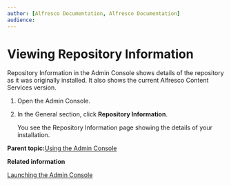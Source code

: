 ```yaml
---
author: [Alfresco Documentation, Alfresco Documentation]
audience: 
---
```


# Viewing Repository Information

Repository Information in the Admin Console shows details of the repository as it was originally installed. It also shows the current Alfresco Content Services version.

1.  Open the Admin Console.

2.  In the General section, click **Repository Information**.

    You see the Repository Information page showing the details of your installation.


**Parent topic:**[Using the Admin Console](../concepts/at-adminconsole.md)

**Related information**  


[Launching the Admin Console](adminconsole-open.md)

